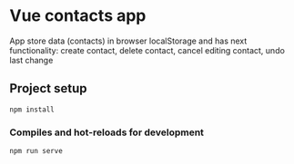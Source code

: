 # Vue contacts app

App store data (contacts) in browser localStorage and has
next functionality: create contact, delete contact, cancel editing contact,
undo last change

## Project setup

```
npm install
```

### Compiles and hot-reloads for development

```
npm run serve
```
